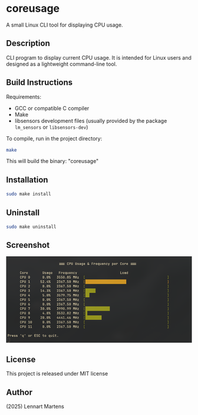 # coreusage

A small Linux CLI tool for displaying CPU usage.

## Description

CLI program to display current CPU usage. It is intended for Linux users and designed as a lightweight command-line tool.

## Build Instructions

Requirements:

- GCC or compatible C compiler
- Make
- libsensors development files (usually provided by the package `lm_sensors` or `libsensors-dev`)

To compile, run in the project directory:

```bash
make
```

This will build the binary: "coreusage"

## Installation

```bash
sudo make install
```

## Uninstall 

```bash
sudo make uninstall
```

## Screenshot

![screenshot](screenshot.jpg)

## License

This project is released under MIT license

## Author

(2025) Lennart Martens
